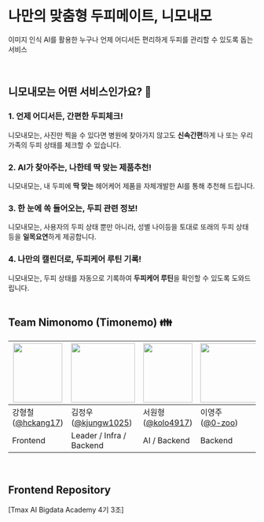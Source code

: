 # 나만의 맞춤형 두피메이트, 니모내모

이미지 인식 AI를 활용한 누구나 언제 어디서든 편리하게 두피를 관리할 수 있도록 돕는 서비스

</br>

## 니모내모는 어떤 서비스인가요? 🤷
<h3>1. 언제 어디서든, 간편한 두피체크!</h3>
니모내모는, 사진만 찍을 수 있다면 병원에 찾아가지 않고도 <b>신속간편</b>하게
나 또는 우리 가족의 두피 상태를 체크할 수 있습니다.</br>

<h3>2. AI가 찾아주는, 나한테 딱 맞는 제품추천!</h3>
니모내모는, 내 두피에 <b>딱 맞는</b> 헤어케어 제품을 자체개발한 AI를 통해 추천해 드립니다.</br>

<h3>3. 한 눈에 쏙 들어오는, 두피 관련 정보!</h3>
니모내모는, 사용자의 두피 상태 뿐만 아니라, 성별 나이등을 토대로
또래의 두피 상태 등을 <b>일목요연</b>하게 제공합니다.</br>

<h3>4. 나만의 캘린더로, 두피케어 루틴 기록!</h3>
니모내모는, 두피 상태를 자동으로 기록하여
<b>두피케어 루틴</b>을 확인할 수 있도록 도와드립니다.</br></br>

## Team Nimonomo (Timonemo) 👪
|<img src="https://github.com/TABA-4th/taba-frontend/assets/120318020/2dcc3ed2-6375-4a21-8f1a-daf32ba34cad" width="100px" height="120px">|<img src="https://github.com/TABA-4th/taba-frontend/assets/120318020/e6385cbd-6363-4e33-95a8-008efc54a469" width="130px" height="120px">|<img src="https://github.com/TABA-4th/taba-frontend/assets/120318020/ff4aafb8-e1df-428e-be7e-1d2b1f976a54" width="100px" height="120px">|<img src="https://github.com/TABA-4th/taba-frontend/assets/120318020/ee3e359b-819e-4b1e-8620-b21a547db561" width="120px" height="120px">|<img src="https://github.com/TABA-4th/taba-frontend/assets/120318020/e6a1292d-8898-4e3f-8f17-bc7b36a3953e" width="120px" height="120px">|<img src="https://github.com/TABA-4th/taba-frontend/assets/120318020/8fc41238-82ce-48f2-8a19-0d3e4feff9db" width="100px" height="120px">|
|---|---|---|---|---|---|
|강형철<br>([@hckang17](https://github.com/hckang17))|김정우<br>([@kjungw1025](https://github.com/kjungw1025))|서원형<br>([@kolo4917](https://github.com/kolo4917))|이영주<br>([@0-zoo](https://github.com/0-zoo))|장시우<br>([@siwooJang](https://github.com/siwooJang))|천은유<br>([@ChunEunyu](https://github.com/ChunEunyu))
|Frontend|Leader / Infra / Backend|AI / Backend|Backend|Frontend|Frontend|
</br>

## Frontend Repository
[Tmax AI Bigdata Academy 4기 3조]
